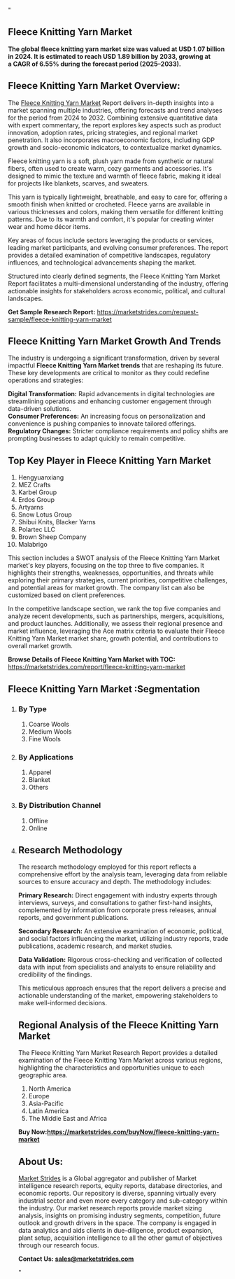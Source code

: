 "<h2>Fleece Knitting Yarn Market</h2>
<p><strong>The global fleece knitting yarn market size was valued at USD 1.07 billion in 2024. It is estimated to reach USD 1.89 billion by 2033, growing at a CAGR of 6.55% during the forecast period (2025–2033).</strong></p>
<h2>Fleece Knitting Yarn Market Overview:</h2>
<p>The <a href=https://marketstrides.com/report/fleece-knitting-yarn-market>Fleece Knitting Yarn Market</a><strong> </strong>Report delivers in-depth insights into a market spanning multiple industries, offering forecasts and trend analyses for the period from 2024 to 2032. Combining extensive quantitative data with expert commentary, the report explores key aspects such as product innovation, adoption rates, pricing strategies, and regional market penetration. It also incorporates macroeconomic factors, including GDP growth and socio-economic indicators, to contextualize market dynamics.</p>
<p>Fleece knitting yarn is a soft, plush yarn made from synthetic or natural fibers, often used to create warm, cozy garments and accessories. It's designed to mimic the texture and warmth of fleece fabric, making it ideal for projects like blankets, scarves, and sweaters.

This yarn is typically lightweight, breathable, and easy to care for, offering a smooth finish when knitted or crocheted. Fleece yarns are available in various thicknesses and colors, making them versatile for different knitting patterns. Due to its warmth and comfort, it's popular for creating winter wear and home décor items.</p>
<p>Key areas of focus include sectors leveraging the products or services, leading market participants, and evolving consumer preferences. The report provides a detailed examination of competitive landscapes, regulatory influences, and technological advancements shaping the market.</p>
<p>Structured into clearly defined segments, the Fleece Knitting Yarn Market Report facilitates a multi-dimensional understanding of the industry, offering actionable insights for stakeholders across economic, political, and cultural landscapes.</p>
<p><strong>Get Sample Research Report:</strong> <a href=https://marketstrides.com/request-sample/fleece-knitting-yarn-market>https://marketstrides.com/request-sample/fleece-knitting-yarn-market</a></p>
<h2>Fleece Knitting Yarn Market Growth And Trends</h2>
<p>The industry is undergoing a significant transformation, driven by several impactful <strong>Fleece Knitting Yarn Market trends</strong> that are reshaping its future. These key developments are critical to monitor as they could redefine operations and strategies:</p>
<p><strong>Digital Transformation:</strong> Rapid advancements in digital technologies are streamlining operations and enhancing customer engagement through data-driven solutions.<br /><strong>Consumer Preferences:</strong> An increasing focus on personalization and convenience is pushing companies to innovate tailored offerings.<br /><strong>Regulatory Changes:</strong> Stricter compliance requirements and policy shifts are prompting businesses to adapt quickly to remain competitive.</p>
<h2>Top Key Player in Fleece Knitting Yarn Market</h2>
<p><ol>
<li>Hengyuanxiang</li>
<li>MEZ Crafts</li>
<li>Karbel Group</li>
<li>Erdos Group</li>
<li>Artyarns</li>
<li>Snow Lotus Group</li>
<li>Shibui Knits, Blacker Yarns</li>
<li>Polartec LLC</li>
<li>Brown Sheep Company</li>
<li>Malabrigo</li>
</ol></p>
<p>This section includes a SWOT analysis of the Fleece Knitting Yarn Market market's key players, focusing on the top three to five companies. It highlights their strengths, weaknesses, opportunities, and threats while exploring their primary strategies, current priorities, competitive challenges, and potential areas for market growth. The company list can also be customized based on client preferences.</p>
<p>In the competitive landscape section, we rank the top five companies and analyze recent developments, such as partnerships, mergers, acquisitions, and product launches. Additionally, we assess their regional presence and market influence, leveraging the Ace matrix criteria to evaluate their Fleece Knitting Yarn Market market share, growth potential, and contributions to overall market growth.</p>
<p><strong>Browse Details of Fleece Knitting Yarn Market with TOC:</strong> <a href=https://marketstrides.com/report/fleece-knitting-yarn-market>https://marketstrides.com/report/fleece-knitting-yarn-market</a></p>
<h2>Fleece Knitting Yarn Market :Segmentation</h2>
<p><ol>
<li>
<h3>By Type</h3>
<ol>
<li>Coarse Wools</li>
<li>Medium Wools</li>
<li>Fine Wools</li>
</ol>
</li>
<li>
<h3>By Applications</h3>
<ol>
<li>Apparel</li>
<li>Blanket</li>
<li>Others</li>
</ol>
</li>
<li>
<h3>By Distribution Channel</h3>
<ol>
<li>Offline</li>
<li>Online</li>
</ol>
</li>
<li></p>
<h2>Research Methodology</h2>
<p>The research methodology employed for this report reflects a comprehensive effort by the analysis team, leveraging data from reliable sources to ensure accuracy and depth. The methodology includes:</p>
<p><strong>Primary Research:</strong> Direct engagement with industry experts through interviews, surveys, and consultations to gather first-hand insights, complemented by information from corporate press releases, annual reports, and government publications.</p>
<p><strong>Secondary Research:</strong> An extensive examination of economic, political, and social factors influencing the market, utilizing industry reports, trade publications, academic research, and market studies.</p>
<p><strong>Data Validation:</strong> Rigorous cross-checking and verification of collected data with input from specialists and analysts to ensure reliability and credibility of the findings.</p>
<p>This meticulous approach ensures that the report delivers a precise and actionable understanding of the market, empowering stakeholders to make well-informed decisions.</p>
<h2>Regional Analysis of the Fleece Knitting Yarn Market</h2>
<p>The Fleece Knitting Yarn Market Research Report provides a detailed examination of the Fleece Knitting Yarn Market across various regions, highlighting the characteristics and opportunities unique to each geographic area.</p>
<p><ol>
<li>North America</li>
<li>Europe</li>
<li>Asia-Pacific</li>
<li>Latin America</li>
<li>The Middle East and Africa</li>
</ol></p>
<p><strong>Buy Now:<a href=https://marketstrides.com/buyNow/fleece-knitting-yarn-market?price=single_price>https://marketstrides.com/buyNow/fleece-knitting-yarn-market</a></strong></p>
<h2>About Us:</h2>
<p><a href=https://marketstrides.com/>Market Strides</a> is a Global aggregator and publisher of Market intelligence research reports, equity reports, database directories, and economic reports. Our repository is diverse, spanning virtually every industrial sector and even more every category and sub-category within the industry. Our market research reports provide market sizing analysis, insights on promising industry segments, competition, future outlook and growth drivers in the space. The company is engaged in data analytics and aids clients in due-diligence, product expansion, plant setup, acquisition intelligence to all the other gamut of objectives through our research focus.</p>
<p><strong>Contact Us: <a href=mailto:sales@marketstrides.com>sales@marketstrides.com</a></strong></p>"
